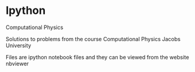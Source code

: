 Ipython
=======

Computational Physics 

Solutions to problems from the course Computational Physics Jacobs University

Files are ipython notebook files and they can be viewed from the website nbviewer

